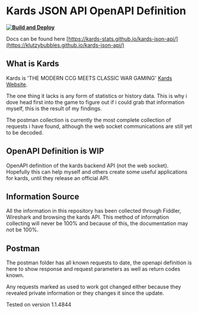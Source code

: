 # Kards JSON API OpenAPI Definition

**[![Build and Deploy](https://github.com/Kards-Stats/kards-json-api/actions/workflows/build-deploy.yml/badge.svg)](https://github.com/Kards-Stats/kards-json-api/actions/workflows/build-deploy.yml)**

Docs can be found here [https://kards-stats.github.io/kards-json-api/](https://klutzybubbles.github.io/kards-json-api/)

## What is Kards

Kards is 'THE MODERN CCG MEETS CLASSIC WAR GAMING' [Kards Website](https://www.kards.com/).

The one thing it lacks is any form of statistics or history data. This is why i dove head first into the game to figure out if i could grab that information myself, this is the result of my findings.

The postman collection is currently the most complete collection of requests i have found, although the web socket communications are still yet to be decoded.

## OpenAPI Definition is WIP

OpenAPI definition of the kards backend API (not the web socket). Hopefully this can help myself and others create some useful applications for kards, until they release an official API.

## Information Source

All the information in this repository has been collected through Fiddler, Wireshark and browsing the kards API. This method of information collecting will never be 100% and because of this, the documentation may not be 100%.

## Postman

The postman folder has all known requests to date, the openapi definition is here to show response and request parameters as well as return codes known.

Any requests marked as used to work got changed either because they revealed private information or they changes it since the update.

Tested on version 1.1.4844
